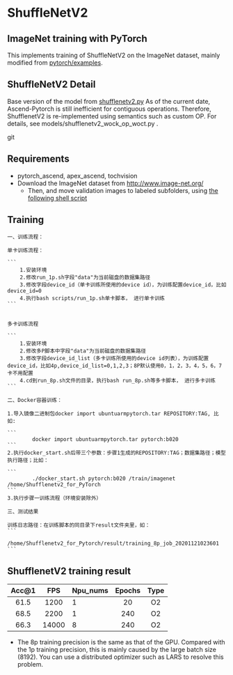 # ShuffleNetV2

## ImageNet training with PyTorch

This implements training of ShuffleNetV2 on the ImageNet dataset, mainly modified from [pytorch/examples](https://github.com/pytorch/examples/tree/master/imagenet).

## ShuffleNetV2 Detail

Base version of the model from [shufflenetv2.py](https://github.com/pytorch/vision/blob/master/torchvision/models/shufflenetv2.py)
As of the current date, Ascend-Pytorch is still inefficient for contiguous operations. 
Therefore, ShufflenetV2 is re-implemented using semantics such as custom OP. For details, see models/shufflenetv2_wock_op_woct.py .

git 
## Requirements

- pytorch_ascend, apex_ascend, tochvision
- Download the ImageNet dataset from http://www.image-net.org/
    - Then, and move validation images to labeled subfolders, using [the following shell script](https://raw.githubusercontent.com/soumith/imagenetloader.torch/master/valprep.sh)

## Training 
    一、训练流程：
        
    单卡训练流程：
    
    ```
        1.安装环境
        2.修改run_1p.sh字段"data"为当前磁盘的数据集路径
        3.修改字段device_id（单卡训练所使用的device id），为训练配置device_id，比如device_id=0
        4.执行bash scripts/run_1p.sh单卡脚本， 进行单卡训练
    ```
    
        
    多卡训练流程
    
    ```
        1.安装环境
        2.修改多P脚本中字段"data"为当前磁盘的数据集路径
        3.修改字段device_id_list（多卡训练所使用的device id列表），为训练配置device_id，比如4p,device_id_list=0,1,2,3；8P默认使用0，1，2，3，4，5，6，7卡不用配置
        4.cd到run_8p.sh文件的目录，执行bash run_8p.sh等多卡脚本， 进行多卡训练	
    ```
        
    二、Docker容器训练：
        
    1.导入镜像二进制包docker import ubuntuarmpytorch.tar REPOSITORY:TAG, 比如:
    
    ```
            docker import ubuntuarmpytorch.tar pytorch:b020
    ```
    2.执行docker_start.sh后带三个参数：步骤1生成的REPOSITORY:TAG；数据集路径；模型执行路径；比如：
    
    ```
            ./docker_start.sh pytorch:b020 /train/imagenet /home/Shufflenetv2_for_PyTorch
    ```
    3.执行步骤一训练流程（环境安装除外）
        
    三、测试结果
      
    训练日志路径：在训练脚本的同目录下result文件夹里，如：
    ```
            /home/Shufflenetv2_for_Pytorch/result/training_8p_job_20201121023601
    ```

## ShufflenetV2 training result

| Acc@1    | FPS       | Npu_nums| Epochs   | Type     |
| :------: | :------:  | :------ | :------: | :------: |
| 61.5     | 1200      | 1       | 20       | O2       |
| 68.5     | 2200      | 1       | 240      | O2       |
| 66.3     | 14000     | 8       | 240      | O2       |

- The 8p training precision is the same as that of the GPU. Compared with the 1p training precision, this is mainly caused by the large batch size (8192). You can use a distributed optimizer such as LARS to resolve this problem.